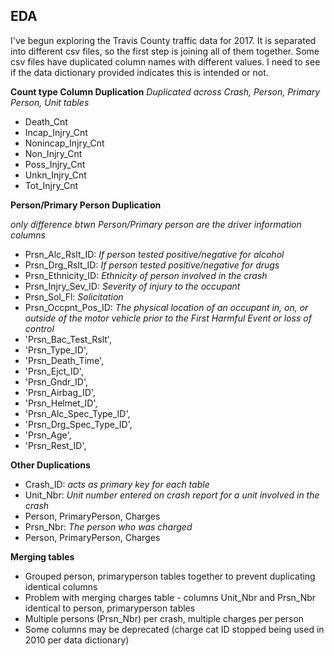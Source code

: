 
## EDA
I've begun exploring the Travis County traffic data for 2017. It is separated into different csv files, so the first step is joining all of them together. Some csv files have duplicated column names with different values. I need to see if the data dictionary provided indicates this is intended or not.

**Count type Column Duplication**
*Duplicated across Crash, Person, Primary Person, Unit tables*
- Death_Cnt
- Incap_Injry_Cnt
- Nonincap_Injry_Cnt
- Non_Injry_Cnt
- Poss_Injry_Cnt
- Unkn_Injry_Cnt
- Tot_Injry_Cnt

**Person/Primary Person Duplication**

 *only difference btwn Person/Primary person are the driver information columns*
- Prsn_Alc_Rslt_ID: *If person tested positive/negative for alcohol*
- Prsn_Drg_Rslt_ID: *If person tested positive/negative for drugs*
- Prsn_Ethnicity_ID: *Ethnicity of person involved in the crash*
- Prsn_Injry_Sev_ID: *Severity of injury to the occupant*
- Prsn_Sol_Fl: *Solicitation*
- Prsn_Occpnt_Pos_ID: *The physical location of an occupant in, on, or outside of the motor vehicle prior to the First Harmful Event or loss of control*
- 'Prsn_Bac_Test_Rslt',
- 'Prsn_Type_ID',
- 'Prsn_Death_Time',
- 'Prsn_Ejct_ID',
- 'Prsn_Gndr_ID',
- 'Prsn_Airbag_ID',
- 'Prsn_Helmet_ID',
- 'Prsn_Alc_Spec_Type_ID',
- 'Prsn_Drg_Spec_Type_ID',
- 'Prsn_Age',
- 'Prsn_Rest_ID',

**Other Duplications**
- Crash_ID: *acts as primary key for each table*
- Unit_Nbr: *Unit number entered on crash report for a unit involved in the crash*
- Person, PrimaryPerson, Charges
-  Prsn_Nbr: *The person who was charged*
  - Person, PrimaryPerson, Charges

**Merging tables**
- Grouped person, primaryperson tables together to prevent duplicating identical columns
- Problem with merging charges table - columns Unit_Nbr and Prsn_Nbr identical to person, primaryperson tables
- Multiple persons (Prsn_Nbr) per crash, multiple charges per person
- Some columns may be deprecated (charge cat ID stopped being used in 2010 per data dictionary)
